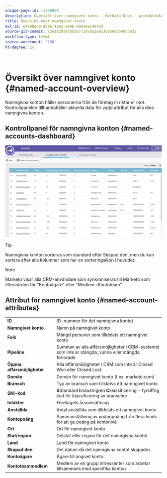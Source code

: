 ```yaml
---
unique-page-id: 11378809
description: Översikt över namngivet konto - Marketo Docs - produktdokumentation
title: Översikt över namngivet konto
exl-id: 6708bdd8-d0ab-49a2-a04b-4064ee5407ed
source-git-commit: 72e1d29347bd5b77107da1e9c30169cb6490c432
workflow-type: tm+mt
source-wordcount: '238'
ht-degree: 2%

---
```


# Översikt över namngivet konto {#named-account-overview}

Namngivna konton håller personerna från de företag ni riktar er mot. Kontrollpanelen tillhandahåller aktuella data för varje attribut för alla dina namngivna konton.

## Kontrollpanel för namngivna konton {#named-accounts-dashboard}

![](assets/one.png)

>[!TIP]
>
>Namngivna konton sorteras som standard efter Skapad den, men du kan sortera efter alla kolumner som har en sorteringsikon i huvudet.

>[!NOTE]
>
>Marketo visar alla CRM-användare som synkroniseras till Marketo som filtervärden för &quot;Kontoägare&quot; eller &quot;Medlem i Kontoteam&quot;.

## Attribut för namngivet konto {#named-account-attributes}

<table> 
 <tbody> 
  <tr> 
   <td><strong>ID</strong></td> 
   <td>ID-nummer för det namngivna kontot</td> 
  </tr> 
  <tr> 
   <td><strong>Namngivet konto</strong></td> 
   <td>Namn på namngivet konto</td> 
  </tr> 
  <tr> 
   <td><strong>Folk</strong></td> 
   <td>Mängd personer som tilldelats ett namngivet konto</td> 
  </tr> 
  <tr> 
   <td><strong>Pipeline</strong></td> 
   <td>Summan av alla affärsmöjligheter i CRM-systemet som inte är stängda, vunna eller stängda, förlorade</td> 
  </tr> 
  <tr> 
   <td><strong>Öppna affärsmöjligheter</strong></td> 
   <td>Alla affärsmöjligheter i CRM som inte är Closed Won eller Closed Lost.</td> 
  </tr> 
  <tr> 
   <td><strong>Domän</strong></td> 
   <td>Domän för namngivet konto (t.ex. marketo.com)</td> 
  </tr> 
  <tr> 
   <td><strong>Bransch</strong></td> 
   <td>Typ av bransch som tillskrivs ett namngivet konto</td> 
  </tr> 
  <tr> 
   <td><strong>SNI-kod</strong></td> 
   <td><span><strong>S</strong>Standard <strong>I</strong>industrigren <strong>C</strong>klassificering - fyrsiffrig kod för klassificering av branscher<br></span></td> 
  </tr> 
  <tr> 
   <td><strong>Intäkter</strong></td> 
   <td>Företagets årsomsättning</td> 
  </tr> 
  <tr> 
   <td><strong>Anställda</strong></td> 
   <td>Antal anställda som tilldelats ett namngivet konto</td> 
  </tr> 
  <tr> 
   <td colspan="1"><strong>Kontopoäng</strong></td> 
   <td colspan="1">Sammanställning av poängpoäng från flera leads för att ge poäng på kontonivå</td> 
  </tr> 
  <tr> 
   <td colspan="1"><strong>Ort</strong></td> 
   <td colspan="1">Ort för namngivet konto</td> 
  </tr> 
  <tr> 
   <td colspan="1"><strong>Stat/region</strong></td> 
   <td colspan="1">Delstat eller region för det namngivna kontot</td> 
  </tr> 
  <tr> 
   <td colspan="1"><strong>Land</strong></td> 
   <td colspan="1">Land för namngivet konto</td> 
  </tr> 
  <tr> 
   <td colspan="1"><strong>Skapad den</strong></td> 
   <td colspan="1">Det datum då det namngivna kontot skapades</td> 
  </tr> 
  <tr> 
   <td colspan="1"><strong>Kontoägare</strong></td> 
   <td colspan="1">Ägare till angivet konto</td> 
  </tr> 
  <tr> 
   <td colspan="1"><strong>Kontoteammedlem</strong></td> 
   <td colspan="1">Medlem av en grupp intressenter som arbetar tillsammans med specifika konton</td> 
  </tr> 
 </tbody> 
</table>
